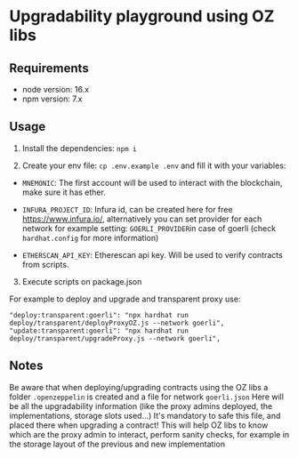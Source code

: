 # Upgradability playground using OZ libs

## Requirements

- node version: 16.x
- npm version: 7.x

## Usage

1. Install the dependencies: `npm i`

2. Create your env file: `cp .env.example .env` and fill it with your variables:

- `MNEMONIC`: The first account will be used to interact with the blockchain, make sure it has ether.

- `INFURA_PROJECT_ID`: Infura id, can be created here for free https://www.infura.io/, alternatively you can set provider for each network for example setting: `GOERLI_PROVIDER`in case of goerli (check `hardhat.config` for more information)

- `ETHERSCAN_API_KEY`: Etherescan api key. Will be used to verify contracts from scripts.

3. Execute scripts on package.json

For example to deploy and upgrade and transparent proxy use:

```
"deploy:transparent:goerli": "npx hardhat run deploy/transparent/deployProxyOZ.js --network goerli",
"update:transparent:goerli": "npx hardhat run deploy/transparent/upgradeProxy.js --network goerli",
```

## Notes

Be aware that when deploying/upgrading contracts using the OZ libs a folder `.openzeppelin` is created and a file for network `goerli.json`
Here will be all the upgradability information (like the proxy admins deployed, the implementations, storage slots used...)
It's mandatory to safe this file, and placed there when upgrading a contract!
This will help OZ libs to know which are the proxy admin to interact, perform sanity checks, for example in the storage layout of the previous and new implementation

